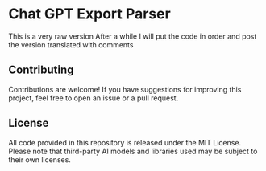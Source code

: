 # Chat GPT Export Parser
This is a very raw version
After a while I will put the code in order and post the version translated with comments

## Contributing

Contributions are welcome! If you have suggestions for improving this project, feel free to open an issue or a pull request.

## License

All code provided in this repository is released under the MIT License. Please note that third-party AI models and libraries used may be subject to their own licenses.
